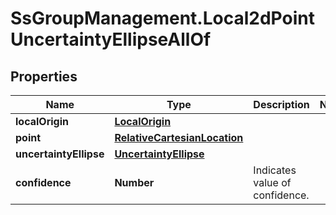 # SsGroupManagement.Local2dPointUncertaintyEllipseAllOf

## Properties

Name | Type | Description | Notes
------------ | ------------- | ------------- | -------------
**localOrigin** | [**LocalOrigin**](LocalOrigin.md) |  | 
**point** | [**RelativeCartesianLocation**](RelativeCartesianLocation.md) |  | 
**uncertaintyEllipse** | [**UncertaintyEllipse**](UncertaintyEllipse.md) |  | 
**confidence** | **Number** | Indicates value of confidence. | 


